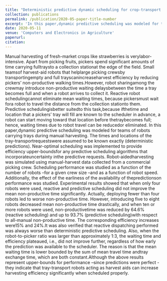 ```yaml
---
title: "Deterministic predictive dynamic scheduling for crop-transport robots acting as harvesting-aids"
collection: publications
permalink: /publication/2020-05-paper-title-number
excerpt: 'In this paper,dynamic predictive scheduling was modeled for teams of robots carrying trays during manual harvesting. The times and locations of the tray-transportrequestswere assumed to be known exactly (deterministic predictions). Near-optimal scheduling was implemented to provide efficiency upper-boundsfor any predictive scheduling algorithms that incorporateuncertainty inthe predictive requests. Robot-aidedharvesting was simulated using manual-harvest data collected from a commercial picking crew. Scheduling performance was studied as a function of the number of robots, for a given crew size, and as a function of robot speed. Additionally, the effect of the earliness of the availability of thepredictionson performance was studied.'
date: 2020-05-11
venue: 'Computers and Electronics in Agriculture'
paperurl: 
citation: 
---
```

Manual harvesting of fresh-market crops like strawberries is verylabor-intensive. Apart from picking fruits, pickers spend significant amounts of time carrying fulltraysto a collection stationat the edge of the field. Small teamsof harvest-aid robots that helplarge picking crewsby transportingempty and full trayscanincreaseharvest efficiency by reducing pickers’ non-productive walking times.However, robot sharingamong the crewmay introduce non-productive waiting delaysbetween the time a tray becomes full and when a robot arrives to collect it. Reactive robot schedulingcannot eliminate mean waiting times, because pickersmust wait fora robot to travel the distance from the collection stationto them. Predictive schedulingisbetter suitedto this task,because ifthetime and location that a pickers’ tray will fill are known to the scheduler in advance, a robot can start moving toward that location before thetraybecomes full; hence, waiting times due to robot travel can be reducedor eliminated. In this paper,dynamic predictive scheduling was modeled for teams of robots carrying trays during manual harvesting. The times and locations of the tray-transportrequestswere assumed to be known exactly (deterministic predictions). Near-optimal scheduling was implemented to provide efficiency upper-boundsfor any predictive scheduling algorithms that incorporateuncertainty inthe predictive requests. Robot-aidedharvesting was simulated using manual-harvest data collected from a commercial picking crew. Scheduling performance was studied as a function of the number of robots –for a given crew size –and as a function of robot speed. Additionally, the effect of the earliness of the availability of thepredictionson performance was studied. Experimental results showed that when only four robots were used, reactive and predictive scheduling did not improve the mean non-productive time significantly. Actually, deploying fewer than four robots led to worse non-productive time. However, introducing five to eight robots decreased mean non-productive time drastically, and when ten or more robots were used, non-productivetime was reduced by 64.6% (reactive scheduling) and up to 93.7% (predictive scheduling)with respect to all-manual non-productive time. The corresponding efficiency increases were15% and 24%.It was also verified that reactive dispatching performed was always worse than deterministic predictive scheduling. Also, when the robot-to-picker ratio was larger than approximately 1:3, the waiting time and efficiency plateaued, i.e., did not improve further, regardless of how early the prediction was available to the scheduler. The reason is that the mean waiting time is lower bounded by the sum of mean travel time andtray exchange time, which are both constant.Although the above results represent upper-bounds for performance –since predictions were perfect -they indicate that tray-transport robots acting as harvest aids can increase harvesting efficiency significantly when scheduled properly. 